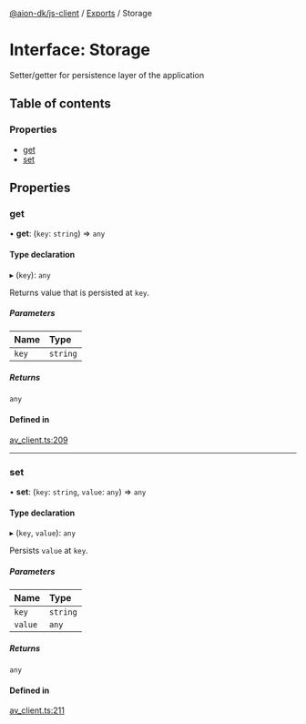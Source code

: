 [@aion-dk/js-client](../README.md) / [Exports](../modules.md) / Storage

# Interface: Storage

Setter/getter for persistence layer of the application

## Table of contents

### Properties

- [get](storage.md#get)
- [set](storage.md#set)

## Properties

### get

• **get**: (`key`: `string`) => `any`

#### Type declaration

▸ (`key`): `any`

Returns value that is persisted at `key`.

##### Parameters

| Name | Type |
| :------ | :------ |
| `key` | `string` |

##### Returns

`any`

#### Defined in

[av_client.ts:209](https://github.com/aion-dk/js-client/blob/4e24677/lib/av_client.ts#L209)

___

### set

• **set**: (`key`: `string`, `value`: `any`) => `any`

#### Type declaration

▸ (`key`, `value`): `any`

Persists `value` at `key`.

##### Parameters

| Name | Type |
| :------ | :------ |
| `key` | `string` |
| `value` | `any` |

##### Returns

`any`

#### Defined in

[av_client.ts:211](https://github.com/aion-dk/js-client/blob/4e24677/lib/av_client.ts#L211)
